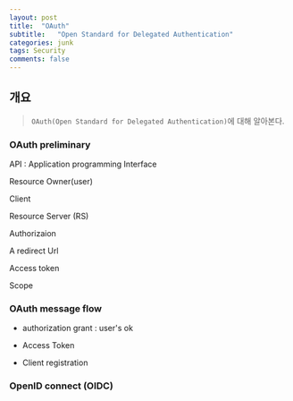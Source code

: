 ```yaml
---
layout: post
title:  "OAuth"
subtitle:   "Open Standard for Delegated Authentication"
categories: junk 
tags: Security
comments: false
---
```


## 개요
> `OAuth(Open Standard for Delegated Authentication)`에 대해 알아본다.

### OAuth preliminary

API : Application programming Interface

Resource Owner(user)

Client

Resource Server (RS)

Authorizaion 

A redirect Url 

Access token

Scope

### OAuth message flow

- authorization grant : user's ok

- Access Token

- Client registration

### OpenID connect (OIDC)

